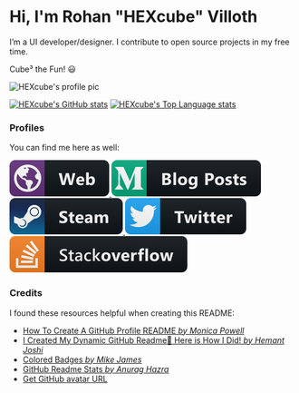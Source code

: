 # Hi, I'm Rohan "HEXcube" Villoth

I’m a UI developer/designer. I contribute to open source projects in my free time.

Cube³ the Fun! :smiley:

![HEXcube's profile pic](https://github.com/HEXcube.png)

[![HEXcube's GitHub stats](https://github-readme-stats.vercel.app/api?username=HEXcube&show_icons=true&hide=stars&include_all_commits=true&theme=buefy)](https://github.com/HEXcube)
[![HEXcube's Top Language stats](https://github-readme-stats.vercel.app/api/top-langs/?username=HEXcube&layout=compact&theme=buefy)](https://github.com/HEXcube)

### Profiles
You can find me here as well:

<a href="https://hexcube.github.io">
  <img src="https://github.com/MikeCodesDotNET/ColoredBadges/raw/master/svg/dev/misc/web.svg" alt="HEXcube's website" style="vertical-align:top margin:6px 4px">
<a href="https://medium.com/@HEXcube">
  <img src="https://github.com/MikeCodesDotNET/ColoredBadges/raw/master/svg/blogs/medium.svg" alt="HEXcube's blog on Medium" style="vertical-align:top margin:6px 4px">
</a>
<a href="https://steamcommunity.com/id/HEXcube">
  <img src="https://github.com/MikeCodesDotNET/ColoredBadges/raw/master/svg/social/steam.svg" alt="HEXcube's profile on Steam" style="vertical-align:top margin:6px 4px">
</a>
<a href="https://twitter.com/H3Xcube">
  <img src="https://github.com/MikeCodesDotNET/ColoredBadges/raw/master/svg/social/twitter.svg" alt="HEXcube's profile on Twitter" style="vertical-align:top margin:6px 4px">
</a>
<a href="https://stackoverflow.com/u/8386844">
  <img src="https://github.com/MikeCodesDotNET/ColoredBadges/raw/master/svg/social/stackoverflow.svg" alt="HEXcube's profile on Stack Overflow" style="vertical-align:top margin:6px 4px">
</a>

### Credits
I found these resources helpful when creating this README:

- [How To Create A GitHub Profile README _by Monica Powell_](https://www.aboutmonica.com/blog/how-to-create-a-github-profile-readme )
- [I Created My Dynamic GitHub Readme🎉 Here is How I Did! _by Hemant Joshi_](https://dev.to/hemant/i-rebuilt-my-github-profile-and-made-it-dynamic-2m6c)
- [Colored Badges _by Mike James_](https://github.com/MikeCodesDotNET/ColoredBadges)
- [GitHub Readme Stats _by Anurag Hazra_](https://github.com/anuraghazra/github-readme-stats)
- [Get GitHub avatar URL](https://stackoverflow.com/questions/22932422/get-github-avatar-from-email-or-name/36380674#36380674)

<!--
**HEXcube/HEXcube** is a ✨ _special_ ✨ repository because its `README.md` (this file) appears on your GitHub profile.

Here are some ideas to get you started:

- 🔭 I’m currently working on ...
- 🌱 I’m currently learning ...
- 👯 I’m looking to collaborate on ...
- 🤔 I’m looking for help with ...
- 💬 Ask me about ...
- 📫 How to reach me: ...
- 😄 Pronouns: ...
- ⚡ Fun fact: ...
-->
